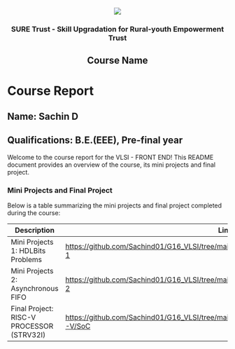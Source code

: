 <!-- PROJECT LOGO -->
<br />

<div align="center">
   <img src='https://user-images.githubusercontent.com/73131499/166115643-d3187f47-d38f-41b2-ae42-5ecbbc60de14.png' />


<h3 align="center">SURE Trust - Skill Upgradation for Rural-youth Empowerment Trust</h3>
  <h2> Course Name </h2>
</div>

# Course Report

## Name: Sachin D

## Qualifications: B.E.(EEE), Pre-final year

Welcome to the course report for the VLSI - FRONT END! This README document provides an overview of the course, its mini projects and final project.

### Mini Projects and Final Project

Below is a table summarizing the mini projects and final project completed during the course:

| Description                               | Link                                    |
|-------------------------------------------|-----------------------------------------|
| Mini Projects 1: HDLBits Problems    | https://github.com/Sachind01/G16_VLSI/tree/main/Mini%20Projects/Sachin/Minor%20Project-1                         |
| Mini Projects 2: Asynchronous FIFO     | https://github.com/Sachind01/G16_VLSI/tree/main/Mini%20Projects/Sachin/Minor%20Project-2                         |
| Final Project: RISC-V PROCESSOR (STRV32I)     | https://github.com/Sachind01/G16_VLSI/tree/main/Final%20Capstone%20Project/Sachin/RISC-V/SoC                         |
